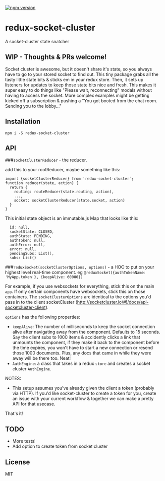 [![npm version](https://badge.fury.io/js/redux-socket-cluster.svg)](https://badge.fury.io/js/redux-socket-cluster)

# redux-socket-cluster
A socket-cluster state snatcher

## WIP - Thoughts & PRs welcome!

Socket cluster is awesome, but it doesn't share it's state, so you always have to go to your stored socket to find out. 
This tiny package grabs all the tasty little state bits & sticks em in your redux store. 
Then, it sets up listeners for updates to keep those state bits nice and fresh.
This makes it super easy to do things like "Please wait, reconnecting" modals without having to access the socket.
More complex examples might be getting kicked off a subscription & pushing a 
"You got booted from the chat room. Sending you to the lobby..."

## Installation

`npm i -S redux-socket-cluster`

## API
###`socketClusterReducer` - the reducer. 

add this to your rootReducer, maybe something like this:
```
import {socketClusterReducer} from 'redux-socket-cluster`;
function reducer(state, action) {
  return {
    routing: routeReducer(state.routing, action),
    ...,
    socket: socketClusterReducer(state.socket, action)
  }
}
```
This initial state object is an immutable.js Map that looks like this:

```
  id: null,
  socketState: CLOSED,
  authState: PENDING,
  authToken: null,
  authError: null,
  error: null,
  pendingSubs: List(),
  subs: List()
```
###`reduxSocket(socketClusterOptions, options)` - a HOC to put on your highest level real-time component.
eg `@reduxSocket({authTokenName: 'MyApp.token'}, {keepAlive: 60000})`

For example, if you use websockets for everything, stick this on the main `app`. If only certain components have websockets, stick this on those containers. 
The `socketClusterOptions` are identical to the options you'd pass in to the client socketCluster 
(http://socketcluster.io/#!/docs/api-socketcluster-client).
 
`options` has the following properties:
- `keepAlive`: The number of milliseconds to keep the socket connection alive after navigating away from the component.
Defaults to 15 seconds.
Say the client subs to 1000 items & accidently clicks a link that unmounts the component,
if they make it back to the component before the time expires, you won't have to start a new connection or resend
those 1000 documents. Plus, any docs that came in while they were away will be there too. Neat!
- `AuthEngine`: a class that takes in a redux `store` and creates a socket cluster `AuthEngine`.

NOTES: 
 - This setup assumes you've already given the client a token (probably via HTTP). If you'd like socket-cluster to 
create a token for you, create an issue with your current workflow & together we can make a pretty API for that usecase.

That's it!

## TODO
- More tests! 
- Add option to create token from socket cluster



## License
MIT
